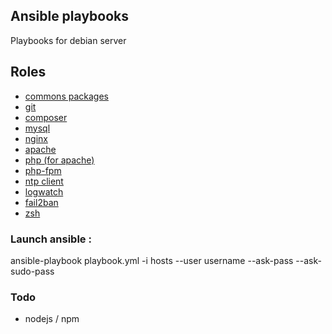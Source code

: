 ## Ansible playbooks

Playbooks for debian server

## Roles

- [commons packages](roles/base)
- [git](roles/git)
- [composer](roles/composer)
- [mysql](roles/mysql)
- [nginx](roles/nginx)
- [apache](roles/apache)
- [php (for apache)](roles/php)
- [php-fpm](roles/php-fpm)
- [ntp client](roles/ntp)
- [logwatch](roles/logwatch)
- [fail2ban](roles/fail2ban)
- [zsh](roles/zsh)

### Launch ansible : 

  ansible-playbook playbook.yml -i hosts --user username --ask-pass --ask-sudo-pass

### Todo 
- nodejs / npm
